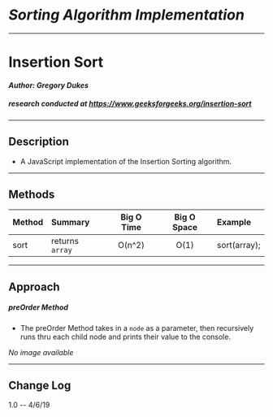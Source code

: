 # ***Sorting Algorithm Implementation***
------------------------------

# Insertion Sort
#### *Author: Gregory Dukes*
##### research conducted at https://www.geeksforgeeks.org/insertion-sort

------------------------------

## Description

- A JavaScript implementation of the Insertion Sorting algorithm.
------------------------------

## Methods

| Method | Summary | Big O Time | Big O Space | Example | 
| :----------- | :----------- | :-------------: | :-------------: | :----------- |
| sort | returns `array`  | O(n^2) | O(1) | sort(array); |



------------------------------

## Approach 

##### preOrder Method
- The preOrder Method takes in a `node` as a parameter, then recursively runs thru each child node and prints their value to the console.

*No image available*



------------------------------

## Change Log
1.0 -- 4/6/19 

